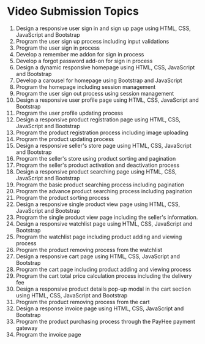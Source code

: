 # Video Submission Topics

1. Design a responsive user sign in and sign up page using HTML, CSS, JavaScript and Bootstrap
2. Program the user sign up process including input validations
3. Program the user sign in process
4. Develop a remember me addon for sign in process
5. Develop a forgot password add-on for sign in process
6. Design a dynamic responsive homepage using HTML, CSS, JavaScript and Bootstrap
7. Develop a carousel for homepage using Bootstrap and JavaScript
8. Program the homepage including session management
9. Program the user sign out process using session management
10. Design a responsive user profile page using HTML, CSS, JavaScript and Bootstrap
11. Program the user profile updating process
12. Design a responsive product registration page using HTML, CSS, JavaScript and Bootstrap
13. Program the product registration process including image uploading
14. Program the product updating process
15. Design a responsive seller's store page using HTML, CSS, JavaScript and Bootstrap
16. Program the seller's store using product sorting and pagination
17. Program the seller's product activation and deactivation process
18. Design a responsive product searching page using HTML, CSS, JavaScript and Bootstrap
19. Program the basic product searching process including pagination
20. Program the advance product searching process including pagination
21. Program the product sorting process
22. Design a responsive single product view page using HTML, CSS, JavaScript and Bootstrap
23. Program the single product view page including the seller's information.
24. Design a responsive watchlist page using HTML, CSS, JavaScript and Bootstrap
25. Program the watchlist page including product adding and viewing process
26. Program the product removing process from the watchlist
27. Design a responsive cart page using HTML, CSS, JavaScript and Bootstrap
28. Program the cart page including product adding and viewing process
29. Program the cart total price calculation process including the delivery fee
30. Design a responsive product details pop-up modal in the cart section using HTML, CSS, JavaScript and Bootstrap
31. Program the product removing process from the cart
32. Design a response invoice page using HTML, CSS, JavaScript and Bootstrap
33. Program the product purchasing process through the PayHee payment gateway
34. Program the invoice page
